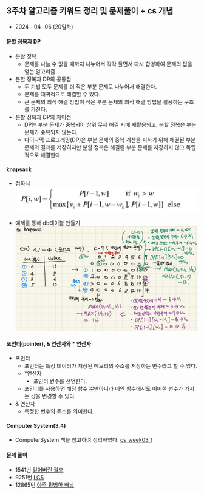 ## 3주차 알고리즘 키워드 정리 및 문제풀이  + cs 개념 

* 2024 - 04 -06 (20일차)   

#### 분할 정복과 DP   
* 분할 정복  
    * 문제를 나눌 수 없을 때까지 나누어서 각각 풀면서 다시 합병하여 문제의 답을 얻는 알고리즘  
* 분할 정복과 DP의 공통점  
    * 두 기법 모두 문제를 더 작은 부분 문제로 나누어서 해결한다.  
    * 문제를 재귀적으로 해결할 수 있다.  
    * 큰 문제의 최적 해결 방법이 작은 부분 문제의 최적 해결 방법을 활용하는 구조를 가진다.  
* 분할 정복과 DP의 차이점   
    * DP는 부분 문제가 중복되어 상위 무제 해결 시에 재활용되고, 분할 정복은 부분 문제가 중복되지 않는다.   
    * 다이나믹 프로그래밍(DP)은 부분 문제의 중복 계산을 피하기 위해 해결된 부분 문제의 결과를 저장히지만 분할 정복은 해결된 부분 문제를 저장하지 않고 독립적으로 해결한다.   

#### knapsack   
* 점화식   
    <img src="./img/image3.png">   

* 예제를 통해 db테이블 만들기   
    <img src="./img/image4.jpg">   

#### 포인터(pointer), & 연산자와 * 연산자   
* 포인터   
    * 포인터는 특정 데이터가 저장된 메모리의 주소를 저장하는 변수라고 할 수 있다.   
    * *연산자   
        * 포인터 변수를 선언한다.   
    * 포인터를 사용하면 해당 함수 뿐만아니라 메인 함수에서도 어떠한 변수가 가지는 값을 변경할 수 있다.   
* & 연산자  
    * 특정한 변수의 주소를 의미한다.  
#### Computer System(3.4)
* ComputerSystem 책을 참고하여 정리하였다. [cs_week03_1](https://github.com/dongyeoppp/Jungle_TIL/blob/main/jungle_week03/ComputerSystem1.md)


#### 문제 풀이   
* 1541번 [잃어버린 괄호](https://github.com/dongyeoppp/Jungle_TIL/blob/main/jungle_week03/bk_1541.py)   
* 9251번 [LCS](https://github.com/dongyeoppp/Jungle_TIL/blob/main/jungle_week03/bk_9251.py)  
* 12865번 [아주 평범한 배낭](https://github.com/dongyeoppp/Jungle_TIL/blob/main/jungle_week03/bk_12865.py)   
